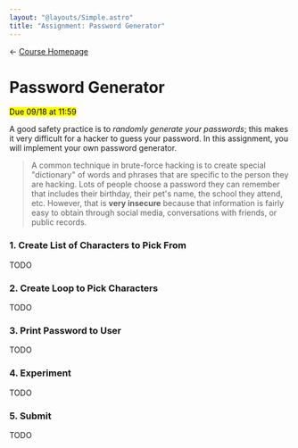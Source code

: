 ```yaml
---
layout: "@layouts/Simple.astro"
title: "Assignment: Password Generator"
---
```


← [Course Homepage](/2024/fall/computer-science)

# Password Generator

<mark>Due 09/18 at 11:59</mark>

A good safety practice is to _randomly generate your passwords_; this makes it very difficult for a hacker to guess your password. In this assignment, you will implement your own password generator.

> A common technique in brute-force hacking is to create special "dictionary" of words and phrases that are specific to the person they are hacking. Lots of people choose a password they can remember that includes their birthday, their pet's name, the school they attend, etc. However, that is **very insecure** because that information is fairly easy to obtain through social media, conversations with friends, or public records.

### 1. Create List of Characters to Pick From

TODO

### 2. Create Loop to Pick Characters

TODO

### 3. Print Password to User

TODO

### 4. Experiment

TODO

### 5. Submit

TODO